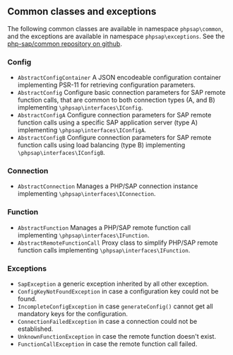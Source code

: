 ## Common classes and exceptions

The following common classes are available in namespace `phpsap\common`, and the exceptions are available in namespace `phpsap\exceptions`. See the [php-sap/common repository on github][common].

### Config

* `AbstractConfigContainer` A JSON encodeable configuration container implementing PSR-11 for retrieving configuration parameters.
* `AbstractConfig` Configure basic connection parameters for SAP remote function calls, that are common to both connection types (A, and B)  implementing `\phpsap\interfaces\IConfig`.
* `AbstractConfigA` Configure connection parameters for SAP remote function calls using a specific SAP application server (type A) implementing `\phpsap\interfaces\IConfigA`.
* `AbstractConfigB` Configure connection parameters for SAP remote function calls using load balancing (type B) implementing `\phpsap\interfaces\IConfigB`.

### Connection

* `AbstractConnection` Manages a PHP/SAP connection instance implementing `\phpsap\interfaces\IConnection`.

### Function

* `AbstractFunction` Manages a PHP/SAP remote function call implementing `\phpsap\interfaces\IFunction`.
* `AbstractRemoteFunctionCall` Proxy class to simplify PHP/SAP remote function calls implementing `\phpsap\interfaces\IFunction`.

### Exceptions

* `SapException` a generic exception inherited by all other exception.
* `ConfigKeyNotFoundException` in case a configuration key could not be found.
* `IncompleteConfigException` in case `generateConfig()` cannot get all mandatory keys for the configuration.
* `ConnectionFailedException` in case a connection could not be established.
* `UnknownFunctionException` in case the remote function doesn't exist.
* `FunctionCallException` in case the remote function call failed.


[common]: https://github.com/php-sap/common "Exceptions and abstract classes containing logic for PHP/SAP that is not specific to the underlying PHP module."

